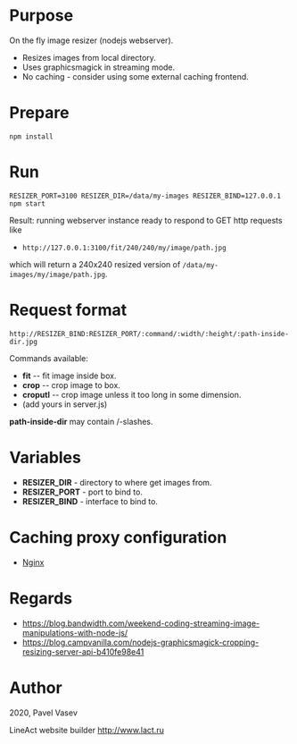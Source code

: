 # Purpose

On the fly image resizer (nodejs webserver).

* Resizes images from local directory.
* Uses graphicsmagick in streaming mode.
* No caching - consider using some external caching frontend.

# Prepare

`npm install`

# Run

`RESIZER_PORT=3100 RESIZER_DIR=/data/my-images RESIZER_BIND=127.0.0.1 npm start`

Result: running webserver instance ready to respond to GET http requests like

* `http://127.0.0.1:3100/fit/240/240/my/image/path.jpg`

which will return a 240x240 resized version of `/data/my-images/my/image/path.jpg`.

# Request format

`http://RESIZER_BIND:RESIZER_PORT/:command/:width/:height/:path-inside-dir.jpg`

Commands available:
* **fit** -- fit image inside box.
* **crop** -- crop image to box.
* **croputl** -- crop image unless it too long in some dimension.
* (add yours in server.js)

**path-inside-dir** may contain /-slashes.

# Variables

* **RESIZER_DIR** - directory to where get images from.
* **RESIZER_PORT** - port to bind to.
* **RESIZER_BIND** - interface to bind to.

# Caching proxy configuration

* [Nginx](nginx-cache)

# Regards

* https://blog.bandwidth.com/weekend-coding-streaming-image-manipulations-with-node-js/
* https://blog.campvanilla.com/nodejs-graphicsmagick-cropping-resizing-server-api-b410fe98e41

# Author

2020, Pavel Vasev
 
LineAct website builder
http://www.lact.ru